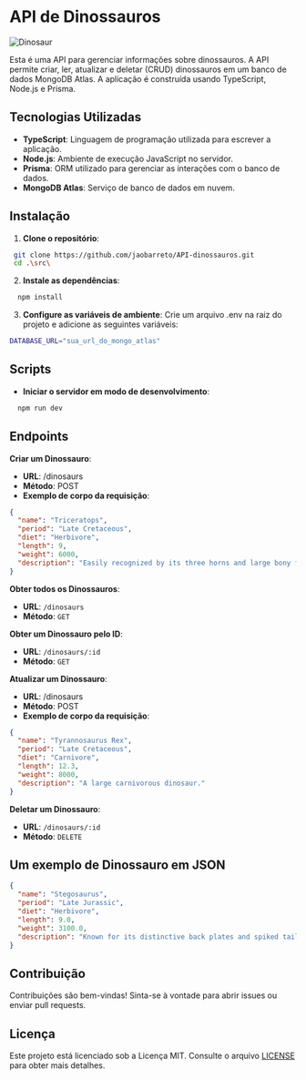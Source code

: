 # API de Dinossauros

![Dinosaur](assets/dinosaur.avif)

Esta é uma API para gerenciar informações sobre dinossauros. A API permite criar, ler, atualizar e deletar (CRUD) dinossauros em um banco de dados MongoDB Atlas. A aplicação é construída usando TypeScript, Node.js e Prisma.

## Tecnologias Utilizadas

- **TypeScript**: Linguagem de programação utilizada para escrever a aplicação.
- **Node.js**: Ambiente de execução JavaScript no servidor.
- **Prisma**: ORM utilizado para gerenciar as interações com o banco de dados.
- **MongoDB Atlas**: Serviço de banco de dados em nuvem.

## Instalação

1. **Clone o repositório**:

```sh
 git clone https://github.com/jaobarreto/API-dinossauros.git
 cd .\src\
```

2. **Instale as dependências**:

```sh
  npm install
```

3. **Configure as variáveis de ambiente**: Crie um arquivo .env na raiz do projeto e adicione as seguintes variáveis:

```sh
DATABASE_URL="sua_url_do_mongo_atlas"
```

## Scripts

- **Iniciar o servidor em modo de desenvolvimento**:

```sh
  npm run dev
```

## Endpoints

**Criar um Dinossauro**:

- **URL**: /dinosaurs
- **Método**: POST
- **Exemplo de corpo da requisição**:

```json
{
  "name": "Triceratops",
  "period": "Late Cretaceous",
  "diet": "Herbivore",
  "length": 9,
  "weight": 6000,
  "description": "Easily recognized by its three horns and large bony frill at the back of its head."
}
```

**Obter todos os Dinossauros**:

- **URL**: `/dinosaurs`
- **Método**: `GET`

**Obter um Dinossauro pelo ID**:

- **URL**: `/dinosaurs/:id`
- **Método**: `GET`

**Atualizar um Dinossauro**:

- **URL**: /dinosaurs
- **Método**: POST
- **Exemplo de corpo da requisição**:

```json
{
  "name": "Tyrannosaurus Rex",
  "period": "Late Cretaceous",
  "diet": "Carnivore",
  "length": 12.3,
  "weight": 8000,
  "description": "A large carnivorous dinosaur."
}
```

**Deletar um Dinossauro**:

- **URL**: `/dinosaurs/:id`
- **Método**: `DELETE`

## Um exemplo de Dinossauro em JSON

```json
{
  "name": "Stegosaurus",
  "period": "Late Jurassic",
  "diet": "Herbivore",
  "length": 9.0,
  "weight": 3100.0,
  "description": "Known for its distinctive back plates and spiked tail, used for defense against predators."
}
```

## Contribuição

Contribuições são bem-vindas! Sinta-se à vontade para abrir issues ou enviar pull requests.

## Licença

Este projeto está licenciado sob a Licença MIT. Consulte o arquivo [LICENSE](LICENSE) para obter mais detalhes.
